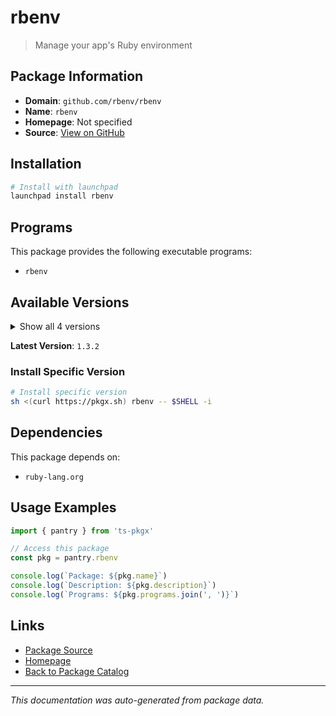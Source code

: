 # rbenv

> Manage your app's Ruby environment

## Package Information

- **Domain**: `github.com/rbenv/rbenv`
- **Name**: `rbenv`
- **Homepage**: Not specified
- **Source**: [View on GitHub](https://github.com/pkgxdev/pantry/tree/main/projects/github.com/rbenv/rbenv/package.yml)

## Installation

```bash
# Install with launchpad
launchpad install rbenv
```

## Programs

This package provides the following executable programs:

- `rbenv`

## Available Versions

<details>
<summary>Show all 4 versions</summary>

- `1.3.2`, `1.3.1`, `1.3.0`, `1.2.0`

</details>

**Latest Version**: `1.3.2`

### Install Specific Version

```bash
# Install specific version
sh <(curl https://pkgx.sh) rbenv -- $SHELL -i
```

## Dependencies

This package depends on:

- `ruby-lang.org`

## Usage Examples

```typescript
import { pantry } from 'ts-pkgx'

// Access this package
const pkg = pantry.rbenv

console.log(`Package: ${pkg.name}`)
console.log(`Description: ${pkg.description}`)
console.log(`Programs: ${pkg.programs.join(', ')}`)
```

## Links

- [Package Source](https://github.com/pkgxdev/pantry/tree/main/projects/github.com/rbenv/rbenv/package.yml)
- [Homepage](#)
- [Back to Package Catalog](../../../package-catalog.md)

---

*This documentation was auto-generated from package data.*
